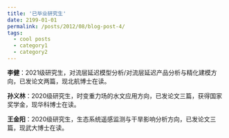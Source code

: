 ```yaml
---
title: '已毕业研究生'
date: 2199-01-01
permalink: /posts/2012/08/blog-post-4/
tags:
  - cool posts
  - category1
  - category2
---
```


**李健**：2021级研究生，对流层延迟模型分析/对流层延迟产品分析与精化建模方向，已发论文两篇，现北航博士在读。             
              
**孙义林**：2020级研究生，时变重力场的水文应用方向，已发论文三篇，获得国家奖学金，现华科博士在读。             
              
**王金阳**：2020级研究生，生态系统遥感监测与干旱影响分析方向，已发论文三篇，现武大博士在读。             

